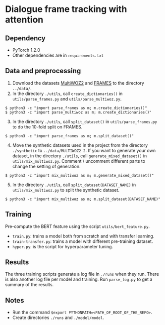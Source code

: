 # Dialogue frame tracking with attention

## Dependency
- PyTorch 1.2.0
- Other dependencies are in `requirements.txt`

## Data and preprocessing
1. Download the datasets [MultiWOZ2](http://dialogue.mi.eng.cam.ac.uk/index.php/corpus/) and [FRAMES](https://datasets.maluuba.com/Frames/dl) to the directory `../data/`.
2. In the directory `./utils`, call `create_dictionaries()` in `utils/parse_frames.py` and `utils/parse_multiwoz.py`.
```
$ python3 -c "import parse_frames as m; m.create_dictionaries()"
$ python3 -c "import parse_multiwoz as m; m.create_dictionaries()"
```
3. In the directory `./utils`, call `split_dataset()` in `utils/parse_frames.py` to do the 10-fold split on FRAMES.
```
$ python3 -c "import parse_frames as m; m.split_dataset()"
```
4. Move the synthetic datasets used in the project from the directory `./synthetic` to `../data/MULTIWOZ2 2`. If you want to generate your own dataset, in the directory `./utils`, call `generate_mixed_dataset()` in `utils/mix_multiwoz.py`. Comment / uncomment different parts to change the setting of generation.
```
$ python3 -c "import mix_multiwoz as m; m.generate_mixed_dataset()"
```
5. In the directory `./utils`, call `split_dataset(DATASET_NAME)` in `utils/mix_multiwoz.py` to split the synthetic dataset.
```
$ python3 -c "import mix_multiwoz as m; m.split_dataset(DATASET_NAME)"
```

## Training
Pre-compute the BERT feature using the script `utils/bert_feature.py`.
- `train.py`: trains a model both from scratch and with transfer learning.
- `train-transfer.py`: trains a model with different pre-training dataset.
- `hyper.py`: is the script for hyperparameter tuning.

## Results
The three training scripts generate a log file in `./runs` when they run. There is also another log file per model and training. Run `parse_log.py` to get a summary of the results.

## Notes
- Run the command `$export PYTHONPATH=<PATH_OF_ROOT_OF_THE_REPO>`.
- Create directories `./runs` and `./model/model`.
